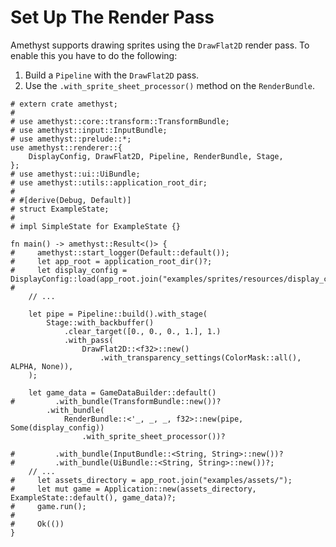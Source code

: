 # Set Up The Render Pass

Amethyst supports drawing sprites using the `DrawFlat2D` render pass. To enable this you have to do the following:

1. Build a `Pipeline` with the `DrawFlat2D` pass.
2. Use the `.with_sprite_sheet_processor()` method on the `RenderBundle`.

```rust,edition2018,no_run,noplaypen
# extern crate amethyst;
#
# use amethyst::core::transform::TransformBundle;
# use amethyst::input::InputBundle;
# use amethyst::prelude::*;
use amethyst::renderer::{
    DisplayConfig, DrawFlat2D, Pipeline, RenderBundle, Stage,
};
# use amethyst::ui::UiBundle;
# use amethyst::utils::application_root_dir;
#
# #[derive(Debug, Default)]
# struct ExampleState;
#
# impl SimpleState for ExampleState {}

fn main() -> amethyst::Result<()> {
#     amethyst::start_logger(Default::default());
#     let app_root = application_root_dir()?;
#     let display_config = DisplayConfig::load(app_root.join("examples/sprites/resources/display_config.ron"));
#
    // ...

    let pipe = Pipeline::build().with_stage(
        Stage::with_backbuffer()
            .clear_target([0., 0., 0., 1.], 1.)
            .with_pass(
                DrawFlat2D::<f32>::new()
                    .with_transparency_settings(ColorMask::all(), ALPHA, None)),
    );

    let game_data = GameDataBuilder::default()
#         .with_bundle(TransformBundle::new())?
        .with_bundle(
            RenderBundle::<'_, _, _, f32>::new(pipe, Some(display_config))
                .with_sprite_sheet_processor())?

#         .with_bundle(InputBundle::<String, String>::new())?
#         .with_bundle(UiBundle::<String, String>::new())?;
    // ...
#     let assets_directory = app_root.join("examples/assets/");
#     let mut game = Application::new(assets_directory, ExampleState::default(), game_data)?;
#     game.run();
#
#     Ok(())
}
```

